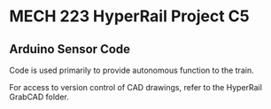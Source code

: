 #   MECH 223 HyperRail Project C5
##  Arduino Sensor Code

Code is used primarily to provide autonomous function to the train.

For access to version control of CAD drawings, refer to the HyperRail GrabCAD folder.
